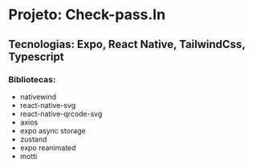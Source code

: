 # Projeto: Check-pass.In

## Tecnologias: Expo, React Native, TailwindCss, Typescript

### Bibliotecas:

- nativewind
- react-native-svg
- react-native-qrcode-svg
- axios
- expo async storage
- zustand
- expo reanimated
- motti